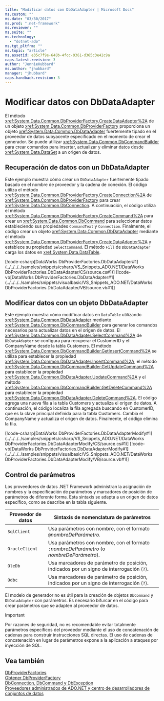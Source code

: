 ```yaml
---
title: "Modificar datos con DbDataAdapter | Microsoft Docs"
ms.custom: ""
ms.date: "03/30/2017"
ms.prod: ".net-framework"
ms.reviewer: ""
ms.suite: ""
ms.technology: 
  - "dotnet-ado"
ms.tgt_pltfrm: ""
ms.topic: "article"
ms.assetid: e35c7f9e-648b-4fcc-9361-d365c3e42c9a
caps.latest.revision: 3
author: "JennieHubbard"
ms.author: "jhubbard"
manager: "jhubbard"
caps.handback.revision: 3
---
```

# Modificar datos con DbDataAdapter
El método <xref:System.Data.Common.DbProviderFactory.CreateDataAdapter%2A> de un objeto <xref:System.Data.Common.DbProviderFactory> proporciona un objeto <xref:System.Data.Common.DbDataAdapter> fuertemente tipado en el proveedor de datos subyacente especificado en el momento de crear el generador.  Se puede utilizar <xref:System.Data.Common.DbCommandBuilder> para crear comandos para insertar, actualizar y eliminar datos desde <xref:System.Data.DataSet> a un origen de datos.  
  
## Recuperación de datos con un DbDataAdapter  
 Este ejemplo muestra cómo crear un `DbDataAdapter` fuertemente tipado basado en el nombre de proveedor y la cadena de conexión.  El código utiliza el método <xref:System.Data.Common.DbProviderFactory.CreateConnection%2A> de <xref:System.Data.Common.DbProviderFactory> para crear <xref:System.Data.Common.DbConnection>.  A continuación, el código utiliza el método <xref:System.Data.Common.DbProviderFactory.CreateCommand%2A> para crear un <xref:System.Data.Common.DbCommand> para seleccionar datos estableciendo sus propiedades `CommandText` y `Connection`.  Finalmente, el código crear un objeto <xref:System.Data.Common.DbDataAdapter> mediante el método <xref:System.Data.Common.DbProviderFactory.CreateDataAdapter%2A> y establece su propiedad `SelectCommand`.  El método `Fill` de `DbDataAdapter` carga los datos en <xref:System.Data.DataTable>.  
  
 [!code-csharp[DataWorks DbProviderFactories.DbDataAdapter#1](../../../../samples/snippets/csharp/VS_Snippets_ADO.NET/DataWorks DbProviderFactories.DbDataAdapter/CS/source.cs#1)]
 [!code-vb[DataWorks DbProviderFactories.DbDataAdapter#1](../../../../samples/snippets/visualbasic/VS_Snippets_ADO.NET/DataWorks DbProviderFactories.DbDataAdapter/VB/source.vb#1)]  
  
## Modificar datos con un objeto DbDataAdapter  
 Este ejemplo muestra cómo modificar datos en `DataTable` utilizando <xref:System.Data.Common.DbDataAdapter> mediante <xref:System.Data.Common.DbCommandBuilder> para generar los comandos necesarios para actualizar datos en el origen de datos.  El <xref:System.Data.Common.DbDataAdapter.SelectCommand%2A> de `DbDataAdapter` se configura para recuperar el CustomerID y el CompanyName desde la tabla Customers.  El método <xref:System.Data.Common.DbCommandBuilder.GetInsertCommand%2A> se utiliza para establecer la propiedad <xref:System.Data.Common.DbDataAdapter.InsertCommand%2A>, el método <xref:System.Data.Common.DbCommandBuilder.GetUpdateCommand%2A> para establecer la propiedad <xref:System.Data.Common.DbDataAdapter.UpdateCommand%2A> y el método <xref:System.Data.Common.DbCommandBuilder.GetDeleteCommand%2A> para establecer la propiedad <xref:System.Data.Common.DbDataAdapter.DeleteCommand%2A>.  El código agrega una nueva fila a la tabla Customers y actualiza el origen de datos.  A continuación, el código localiza la fila agregada buscando en CustomerID, que es la clave principal definida para la tabla Customers.  Cambia el CompanyName y actualiza el origen de datos.  Finalmente, el código elimina la fila.  
  
 [!code-csharp[DataWorks DbProviderFactories.DbDataAdapterModify#1](../../../../samples/snippets/csharp/VS_Snippets_ADO.NET/DataWorks DbProviderFactories.DbDataAdapterModify/CS/source.cs#1)]
 [!code-vb[DataWorks DbProviderFactories.DbDataAdapterModify#1](../../../../samples/snippets/visualbasic/VS_Snippets_ADO.NET/DataWorks DbProviderFactories.DbDataAdapterModify/VB/source.vb#1)]  
  
## Control de parámetros  
 Los proveedores de datos .NET Framework administran la asignación de nombres y la especificación de parámetros y marcadores de posición de parámetros de diferente forma.  Esta sintaxis se adapta a un origen de datos específico, como se describe en la tabla siguiente.  
  
|Proveedor de datos|Sintaxis de nomenclatura de parámetros|  
|------------------------|--------------------------------------------|  
|`SqlClient`|Usa parámetros con nombre, con el formato `@`*nombreDeParámetro*.|  
|`OracleClient`|Usa parámetros con nombre, con el formato `:`*nombreDeParámetro* \(o *nombreDeParámetro*\).|  
|`OleDb`|Usa marcadores de parámetro de posición, indicados por un signo de interrogación \(`?`\).|  
|`Odbc`|Usa marcadores de parámetro de posición, indicados por un signo de interrogación \(`?`\).|  
  
 El modelo de generador no es útil para la creación de objetos `DbCommand` y `DbDataAdapter` con parámetros.  Es necesario bifurcar en el código para crear parámetros que se adapten al proveedor de datos.  
  
> [!IMPORTANT]
>  Por razones de seguridad, no es recomendable evitar totalmente parámetros específicos del proveedor mediante el uso de concatenación de cadenas para construir instrucciones SQL directas.  El uso de cadenas de concatenación en lugar de parámetros expone a la aplicación a ataques por inyección de SQL.  
  
## Vea también  
 [DbProviderFactories](../../../../docs/framework/data/adonet/dbproviderfactories.md)   
 [Obtener DbProviderFactory](../../../../docs/framework/data/adonet/obtaining-a-dbproviderfactory.md)   
 [DbConnection, DbCommand y DbException](../../../../docs/framework/data/adonet/dbconnection-dbcommand-and-dbexception.md)   
 [Proveedores administrados de ADO.NET y centro de desarrolladores de conjuntos de datos](http://go.microsoft.com/fwlink/?LinkId=217917)
